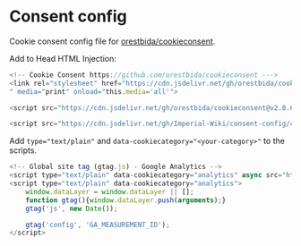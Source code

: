 # Consent config

Cookie consent config file for [orestbida/cookieconsent](https://github.com/orestbida/cookieconsent). 

Add to Head HTML Injection:
```js
<!-- Cookie Consent https://github.com/orestbida/cookieconsent --->
<link rel="stylesheet" href="https://cdn.jsdelivr.net/gh/orestbida/cookieconsent@v2.8.6/dist/cookieconsent.css
" media="print" onload="this.media='all'">

<script src="https://cdn.jsdelivr.net/gh/orestbida/cookieconsent@v2.8.6/dist/cookieconsent.js"></script>

<script src="https://cdn.jsdelivr.net/gh/Imperial-Wiki/consent-config/cookieconsent-init.js"></script>
```

Add `type="text/plain"` and `data-cookiecategory="<your-category>"` to the scripts.
```js
<!-- Global site tag (gtag.js) - Google Analytics -->
<script type="text/plain" data-cookiecategory="analytics" async src="https://www.googletagmanager.com/gtag/js?id=GA_MEASUREMENT_ID"></script>
<script type="text/plain" data-cookiecategory="analytics">
    window.dataLayer = window.dataLayer || [];
    function gtag(){window.dataLayer.push(arguments);}
    gtag('js', new Date());

    gtag('config', 'GA_MEASUREMENT_ID');
</script>
```
